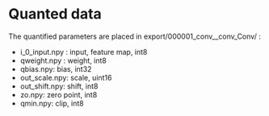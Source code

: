 # Quanted data

The quantified parameters are placed in export/000001_conv__conv_Conv/ :

- i_0_input.npy : input, feature map, int8
- qweight.npy : weight, int8
- qbias.npy: bias, int32
- out_scale.npy: scale, uint16
- out_shift.npy: shift, int8
- zo.npy: zero point, int8
- qmin.npy: clip, int8

